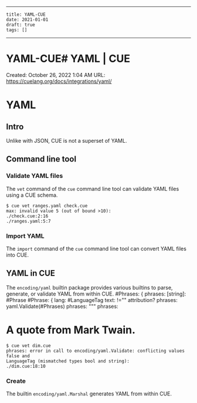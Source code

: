
---
    title: YAML-CUE
    date: 2021-01-01    
    draft: true
    tags: []
---
# YAML-CUE# YAML | CUE
Created: October 26, 2022 1:04 AM
URL: https://cuelang.org/docs/integrations/yaml/
# YAML
## Intro
Unlike with JSON, CUE is not a superset of YAML.
## Command line tool
### Validate YAML files
The `vet` command of the `cue` command line tool can validate YAML files using a CUE schema.
```
$ cue vet ranges.yaml check.cue
max: invalid value 5 (out of bound >10):
./check.cue:2:16
./ranges.yaml:5:7
```
### Import YAML
The `import` command of the `cue` command line tool can convert YAML files into CUE.
## YAML in CUE
The `encoding/yaml` builtin package provides various builtins to parse, generate, or validate YAML from within CUE.
#Phrases: {
phrases: [string]: #Phrase
#Phrase: {
lang: #LanguageTag
text: !=""
attribution?
phrases: yaml.Validate(#Phrases)
phrases: """
phrases:
# A quote from Mark Twain.
```
$ cue vet dim.cue
phrases: error in call to encoding/yaml.Validate: conflicting values false and
LanguageTag (mismatched types bool and string):
./dim.cue:18:10
```
### Create
The builtin `encoding/yaml.Marshal` generates YAML from within CUE.
